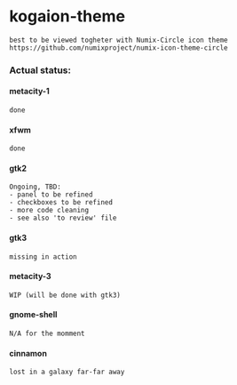 # kogaion-theme
	best to be viewed togheter with Numix-Circle icon theme
	https://github.com/numixproject/numix-icon-theme-circle

### Actual status:

#### metacity-1
	done

#### xfwm
	done

#### gtk2
	Ongoing, TBD:
	- panel to be refined
	- checkboxes to be refined
	- more code cleaning
	- see also 'to review' file

#### gtk3
	missing in action

#### metacity-3
	WIP (will be done with gtk3)

#### gnome-shell
	N/A for the momment

#### cinnamon
	lost in a galaxy far-far away
